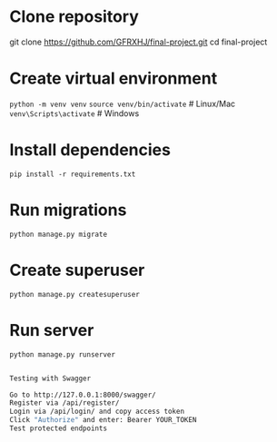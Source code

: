 # Clone repository
git clone https://github.com/GFRXHJ/final-project.git
cd final-project

# Create virtual environment
`python -m venv venv`
`source venv/bin/activate`  # Linux/Mac
`venv\Scripts\activate`     # Windows

# Install dependencies
`pip install -r requirements.txt`

# Run migrations
`python manage.py migrate`

# Create superuser
`python manage.py createsuperuser`

# Run server
`python manage.py runserver`


```bash

Testing with Swagger

Go to http://127.0.0.1:8000/swagger/
Register via /api/register/
Login via /api/login/ and copy access token
Click "Authorize" and enter: Bearer YOUR_TOKEN
Test protected endpoints
```
